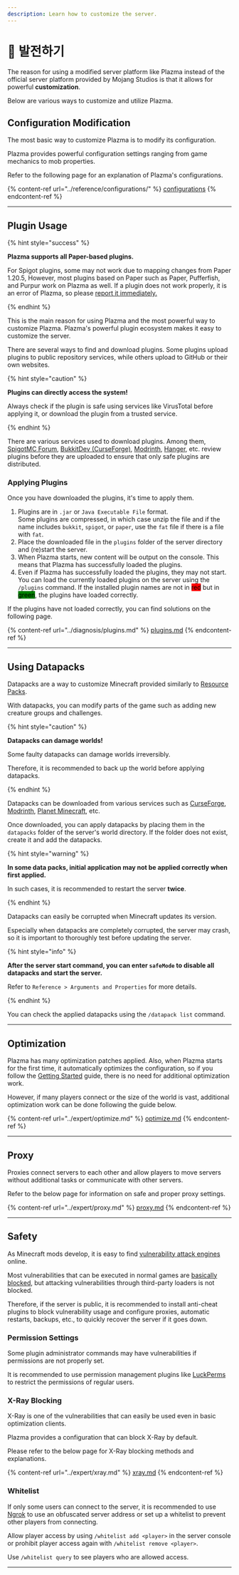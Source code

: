 ```yaml
---
description: Learn how to customize the server.
---
```


# 📶 발전하기

The reason for using a modified server platform like Plazma instead of the official server platform provided by Mojang Studios is that it allows for powerful **customization**.

Below are various ways to customize and utilize Plazma.

## Configuration Modification <a href="#id-1" id="id-1"></a>

The most basic way to customize Plazma is to modify its configuration.

Plazma provides powerful configuration settings ranging from game mechanics to mob properties.

Refer to the following page for an explanation of Plazma's configurations.

{% content-ref url="../reference/configurations/" %}
[configurations](../reference/configurations/)
{% endcontent-ref %}

***

## Plugin Usage <a href="#id-2" id="id-2"></a>

{% hint style="success" %}

**Plazma supports all Paper-based plugins.**

For Spigot plugins, some may not work due to mapping changes from Paper 1.20.5,
However, most plugins based on Paper such as Paper, Pufferfish, and Purpur
work on Plazma as well. If a plugin does not work properly, it is an error of Plazma, so please [report it immediately.](../diagnosis/plugins.md)

{% endhint %}

This is the main reason for using Plazma and the most powerful way to customize Plazma.
Plazma's powerful plugin ecosystem makes it easy to customize the server.

There are several ways to find and download plugins. Some plugins
upload plugins to public repository services, while others upload to GitHub or their own
websites.

{% hint style="caution" %}

**Plugins can directly access the system!**

Always check if the plugin is safe using services like VirusTotal before applying it,
or download the plugin from a trusted service.

{% endhint %}

There are various services used to download plugins. Among them, [SpigotMC Forum](https://www.spigotmc.org/resources/), [BukkitDev (CurseForge)](https://dev.bukkit.org/bukkit-plugins), [Modrinth](https://modrinth.com/plugins), [Hanger](https://hangar.papermc.io/), etc. review plugins before they are uploaded to ensure that only safe plugins are distributed.

### Applying Plugins <a href="#id-2.1" id="id-2.1"></a>

Once you have downloaded the plugins, it's time to apply them.

1. Plugins are in `.jar` or `Java Executable File` format.\
   Some plugins are compressed, in which case
   unzip the file and if the name includes `bukkit`, `spigot`, or `paper`,
   use the `fat` file if there is a file with `fat`.
2. Place the downloaded file in the `plugins` folder of the server directory and (re)start the server.
3. When Plazma starts, new content will be output on the console.
   This means that Plazma has successfully loaded the plugins.
4. Even if Plazma has successfully loaded the plugins, they may not start.
   You can load the currently loaded plugins on the server using the `/plugins` command.
   If the installed plugin names are not in <mark style="background-color:red;">red</mark> but
   in <mark style="background-color:green;">green</mark>, the plugins have loaded correctly.

If the plugins have not loaded correctly, you can find solutions on the following page.

{% content-ref url="../diagnosis/plugins.md" %}
[plugins.md](../diagnosis/plugins.md)
{% endcontent-ref %}

***

## Using Datapacks <a href="#id-3" id="id-3"></a>

Datapacks are a way to customize Minecraft provided similarly to
[Resource Packs](#user-content-fn-1).

With datapacks, you can modify parts of the game such as adding new creature groups and challenges.

{% hint style="caution" %}

**Datapacks can damage worlds!**

Some faulty datapacks can damage worlds irreversibly.

Therefore, it is recommended to back up the world before applying datapacks.

{% endhint %}

Datapacks can be downloaded from various services such as [CurseForge](https://www.curseforge.com/minecraft/search?page=1\&pageSize=50\&sortBy=relevancy\&class=data-packs), [Modrinth](https://modrinth.com/datapacks), [Planet Minecraft](https://www.planetminecraft.com/data-packs/), etc.

Once downloaded, you can apply datapacks by placing them in the `datapacks` folder of the server's world directory.
If the folder does not exist, create it and add the datapacks.

{% hint style="warning" %}

**In some data packs, initial application may not be applied correctly when first applied.**

In such cases, it is recommended to restart the server **twice**.

{% endhint %}

Datapacks can easily be corrupted when Minecraft updates its version.

Especially when datapacks are completely corrupted, the server may crash,
so it is important to thoroughly test before updating the server.

{% hint style="info" %}

**After the server start command, you can enter `safeMode` to disable all datapacks and start the server.**

Refer to `Reference > Arguments and Properties` for more details.

{% endhint %}

You can check the applied datapacks using the `/datapack list` command.

***

## Optimization <a href="#id-4" id="id-4"></a>

Plazma has many optimization patches applied. Also, when Plazma starts for the first time, it automatically optimizes the configuration, so if you follow the [Getting Started](./README.md) guide, there is no need for additional optimization work.

However, if many players connect or the size of the world is vast, additional optimization work can be done following the guide below.

{% content-ref url="../expert/optimize.md" %}
[optimize.md](../expert/optimize.md)
{% endcontent-ref %}

***

## Proxy <a href="#id-5" id="id-5"></a>

Proxies connect servers to each other and allow players to move servers without additional tasks or communicate with other servers.

Refer to the below page for information on safe and proper proxy settings.

{% content-ref url="../expert/proxy.md" %}
[proxy.md](../expert/proxy.md)
{% endcontent-ref %}

***

## Safety <a href="#id-5" id="id-5"></a>

As Minecraft mods develop, it is easy to find [vulnerability attack engines](#user-content-fn-3) online.

Most vulnerabilities that can be executed in normal games are [basically blocked](#user-content-fn-4), but attacking vulnerabilities through third-party loaders is not blocked.

Therefore, if the server is public, it is recommended to install anti-cheat plugins to block vulnerability usage and configure proxies, automatic restarts, backups, etc., to quickly recover the server if it goes down.

### Permission Settings <a href="#id-5.1" id="id-5.1"></a>

Some plugin administrator commands may have vulnerabilities if permissions are not properly set.

It is recommended to use permission management plugins like [LuckPerms](https://luckperms.net/) to restrict the permissions of regular users.

### X-Ray Blocking <a href="#id-5.2" id="id-5.2"></a>

X-Ray is one of the vulnerabilities that can easily be used even in basic optimization clients.

Plazma provides a configuration that can block X-Ray by default.

Please refer to the below page for X-Ray blocking methods and explanations.

{% content-ref url="../expert/xray.md" %}
[xray.md](../expert/xray.md)
{% endcontent-ref %}

### Whitelist <a href="#id-5.3" id="id-5.3"></a>

If only some users can connect to the server, it is recommended to use [Ngrok](./README.md#id-6.2) to use an obfuscated server address or set up a whitelist to prevent other players from connecting.

Allow player access by using `/whitelist add <player>` in the server console or prohibit player access again with `/whitelist remove <player>`.

Use `/whitelist query` to see players who are allowed access.

***

[^1]: Or Minecraft: Bedrock Edition addons.

[^2]: Adding new creature groups, etc.

[^3]: Commonly referred to as "hacks".

[^4]: If the configuration is not optimized, or Plazma is old, or new vulnerabilities are not blocked, players may not be blocked when connecting to the server.

[^5]: When players connect to the server, it is through the Ngrok proxy server, and the Ngrok address issued with each restart will be different.
